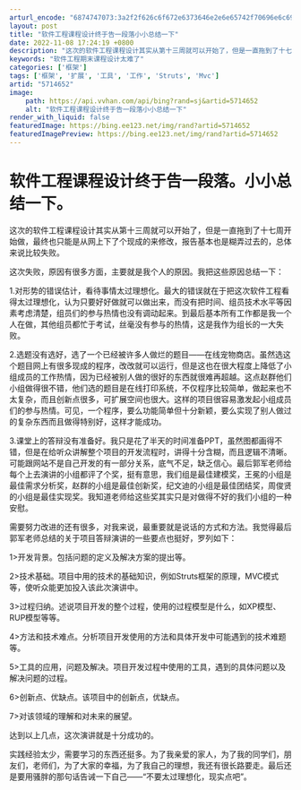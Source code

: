 ```yaml
---
arturl_encode: "6874747073:3a2f2f626c6f672e6373646e2e6e65742f70696e6c696e3136:382f61727469636c652f64657461696c732f35373134363532"
layout: post
title: "软件工程课程设计终于告一段落小小总结一下"
date: 2022-11-08 17:24:19 +0800
description: "这次的软件工程课程设计其实从第十三周就可以开始了，但是一直拖到了十七周开始做"
keywords: "软件工程期末课程设计太难了"
categories: ['框架']
tags: ['框架', '扩展', '工具', '工作', 'Struts', 'Mvc']
artid: "5714652"
image:
    path: https://api.vvhan.com/api/bing?rand=sj&artid=5714652
    alt: "软件工程课程设计终于告一段落小小总结一下"
render_with_liquid: false
featuredImage: https://bing.ee123.net/img/rand?artid=5714652
featuredImagePreview: https://bing.ee123.net/img/rand?artid=5714652
---
```


# 软件工程课程设计终于告一段落。小小总结一下。

这次的软件工程课程设计其实从第十三周就可以开始了，但是一直拖到了十七周开始做，最终也只能是从网上下了个现成的来修改，报告基本也是糊弄过去的，总体来说比较失败。

这次失败，原因有很多方面，主要就是我个人的原因。我把这些原因总结一下：

1.对形势的错误估计，看待事情太过理想化。最大的错误就在于把这次软件工程看得太过理想化，认为只要好好做就可以做出来，而没有把时间、组员技术水平等因素考虑清楚，组员们的参与热情也没有调动起来。到最后基本所有工作都是我一个人在做，其他组员都忙于考试，丝毫没有参与的热情，这是我作为组长的一大失败。

2.选题没有选好，选了一个已经被许多人做烂的题目——在线宠物商店。虽然选这个题目网上有很多现成的程序，改改就可以运行，但是这也在很大程度上降低了小组成员的工作热情，因为已经被别人做的很好的东西就很难再超越。这点赵群他们小组做得很不错，他们选的题目是在线打印系统，不仅程序比较简单，做起来也不太复杂，而且创新点很多，可扩展空间也很大。这样的项目很容易激发起小组成员们的参与热情。可见，一个程序，要么功能简单但十分新颖，要么实现了别人做过的复杂东西而且做得特别好，这样才能成功。

3.课堂上的答辩没有准备好。我只是花了半天的时间准备PPT，虽然图都画得不错，但是在给听众讲解整个项目的开发流程时，讲得十分含糊，而且逻辑不清晰。可能跟网站不是自己开发的有一部分关系，底气不足，缺乏信心。最后郭军老师给每个上去演讲的小组都评了个奖，挺有意思，我们组是最佳建模奖，王冕的小组是最佳需求分析奖，赵群的小组是最佳创新奖，纪文迪的小组是最佳团结奖，周俊贤的小组是最佳实现奖。我知道老师给这些奖其实只是对做得不好的我们小组的一种安慰。

需要努力改进的还有很多，对我来说，最重要就是说话的方式和方法。我觉得最后郭军老师总结的关于项目答辩演讲的一些要点也挺好，罗列如下：

1>开发背景。包括问题的定义及解决方案的提出等。

2>技术基础。项目中用的技术的基础知识，例如Struts框架的原理，MVC模式等，使听众能更加投入该此次演讲中。

3>过程归纳。述说项目开发的整个过程，使用的过程模型是什么，如XP模型、RUP模型等等。

4>方法和技术难点。分析项目开发使用的方法和具体开发中可能遇到的技术难题等。

5>工具的应用，问题及解决。项目开发过程中使用的工具，遇到的具体问题以及解决问题的过程。

6>创新点、优缺点。该项目中的创新点，优缺点。

7>对该领域的理解和对未来的展望。

达到以上几点，这次演讲就是十分成功的。

实践经验太少，需要学习的东西还挺多。为了我亲爱的家人，为了我的同学们，朋友们，老师们，为了大家的幸福，为了我自己的理想，我还有很长路要走。最后还是要用骚胖的那句话告诫一下自己——“不要太过理想化，现实点吧”。